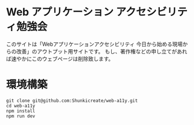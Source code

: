 # Web アプリケーション アクセシビリティ勉強会

このサイトは「Webアプリケーションアクセシビリティ 今日から始める現場からの改善」のアウトプット用サイトです。
もし、著作権などの申し立てがあれば速やかにこのウェブページは削除致します。

# 環境構築

```
git clone git@github.com:Shunkicreate/web-a11y.git
cd web-a11y
npm install
npm run dev
```
